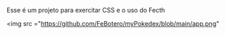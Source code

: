 Esse é um projeto para exercitar CSS e o uso do Fecth

<img src ="https://github.com/FeBotero/myPokedex/blob/main/app.png"

